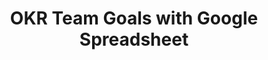 ---
layout: article
title: OKR Team Goals with Google Spreadsheet
description: 
  - OKR is a management method for linking the goals of each individual employee to those of the company. This template offers the possibility to display up to 4 Objectives and 3 Key Results. For this purpose, the respective data is loaded from a variable list. You can replace this variable list with another datasource, such as Google Spreadsheet, so that you can easily adapt it to your needs.
lang: en
weight: 1000
isDraft: false
ref: OKR-Team-Goals-Google-Spreadsheet
category:
  - Lean Management
  - KPI
  - OKR
image: OKR-Team-Goals-Google-Spreadsheet.png
image_thumbnail: OKR-Team-Goals-Google-Spreadsheet_thumbnail.png
download: OKR-Team-Goals-Google-Spreadsheet.pbmx
overview_description:
overview_benefits:
overview_data_sources:
---